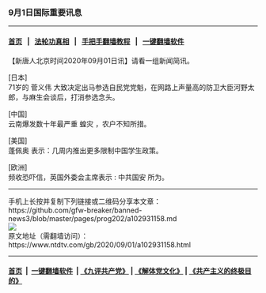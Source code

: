 ### 9月1日国际重要讯息
------------------------

#### [首页](https://github.com/gfw-breaker/banned-news3/blob/master/README.md) &nbsp;&nbsp;|&nbsp;&nbsp; [法轮功真相](https://github.com/begood0513/basic/blob/master/README.md)  &nbsp;&nbsp;|&nbsp;&nbsp; [手把手翻墙教程](https://github.com/gfw-breaker/guides/wiki)  &nbsp;&nbsp;|&nbsp;&nbsp; [一键翻墙软件](https://github.com/gfw-breaker/nogfw/blob/master/README.md)  



<div><div class="post_content" itemprop="articleBody">
 <p>
  【新唐人北京时间2020年09月01日讯】请看一组新闻简讯。
 </p>
 <p>
  [日本]
  <br/>
  71岁的
  <ok href="https://www.ntdtv.com/gb/菅义伟.htm">
   菅义伟
  </ok>
  大致决定出马参选自民党党魁，在网路上声量高的防卫大臣河野太郎，与麻生会谈后，打消参选念头。
 </p>
 <p>
  [中国]
  <br/>
  云南爆发数十年最严重
  <ok href="https://www.ntdtv.com/gb/蝗灾.htm">
   蝗灾
  </ok>
  ，农户不知所措。
 </p>
 <p>
  [美国]
  <br/>
  <ok href="https://www.ntdtv.com/gb/蓬佩奥.htm">
   蓬佩奥
  </ok>
  表示：几周内推出更多限制中国学生政策。
 </p>
 <p>
  [欧洲]
  <br/>
  频收恐吓信，英国外委会主席表示 :
  <ok href="https://www.ntdtv.com/gb/中共国安.htm">
   中共国安
  </ok>
  所为。
 </p>
 <p>
 </p>
 <div class="single_ad">
 </div>
</div>
</div>
<hr/>
手机上长按并复制下列链接或二维码分享本文章：<br/>
https://github.com/gfw-breaker/banned-news3/blob/master/pages/prog202/a102931158.md <br/>
<a href='https://github.com/gfw-breaker/banned-news3/blob/master/pages/prog202/a102931158.md'><img src='https://github.com/gfw-breaker/banned-news3/blob/master/pages/prog202/a102931158.md.png'/></a> <br/>
原文地址（需翻墙访问）：https://www.ntdtv.com/gb/2020/09/01/a102931158.html


------------------------
#### [首页](https://github.com/gfw-breaker/banned-news3/blob/master/README.md) &nbsp;|&nbsp; [一键翻墙软件](https://github.com/gfw-breaker/nogfw/blob/master/README.md) &nbsp;| [《九评共产党》](https://github.com/gfw-breaker/9ping.md/blob/master/README.md#九评之一评共产党是什么) | [《解体党文化》](https://github.com/gfw-breaker/jtdwh.md/blob/master/README.md) | [《共产主义的终极目的》](https://github.com/gfw-breaker/gczydzjmd.md/blob/master/README.md)


<img src='http://gfw-breaker.win/banned-news3/pages/prog202/a102931158.md' width='0px' height='0px'/>